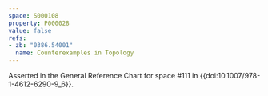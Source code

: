 ```yaml
---
space: S000108
property: P000028
value: false
refs:
- zb: "0386.54001"
  name: Counterexamples in Topology
---
```


Asserted in the General Reference Chart for space #111 in
{{doi:10.1007/978-1-4612-6290-9_6}}.
